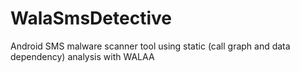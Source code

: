 WalaSmsDetective
================

Android SMS malware scanner tool using static (call graph and data dependency) analysis with WALAA
